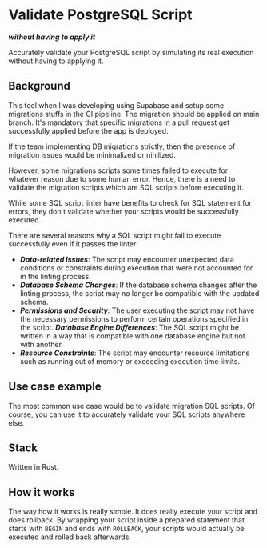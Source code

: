 # Validate PostgreSQL Script
__***without having to apply it***__

Accurately validate your PostgreSQL script by simulating its real execution without having to applying it.

## Background
This tool when I was developing using Supabase and setup some migrations stuffs in the CI pipeline. The migration should be applied on main branch. It's mandatory that specific migrations in a pull request get successfully applied before the app is deployed.

If the team implementing DB migrations strictly, then the presence of migration issues would be minimalized or nihilized.

However, some migrations scripts some times failed to execute for whatever reason due to some human error.  Hence, there is a need to validate the migration scripts which are SQL scripts before executing it.

While some SQL script linter have benefits to check for SQL statement for errors, they don't validate whether your scripts would be successfully executed.

There are several reasons why a SQL script might fail to execute successfully even if it passes the linter:

- ***Data-related Issues***: The script may encounter unexpected data conditions or constraints during execution that were not accounted for in the linting process.
- ***Database Schema Changes***: If the database schema changes after the linting process, the script may no longer be compatible with the updated schema.
- ***Permissions and Security***: The user executing the script may not have the necessary permissions to perform certain operations specified in the script.
***Database Engine Differences***: The SQL script might be written in a way that is compatible with one database engine but not with another.
- ***Resource Constraints***: The script may encounter resource limitations such as running out of memory or exceeding execution time limits.


## Use case example
The most common use case would be to validate migration SQL scripts. Of course, you can use it to accurately validate your SQL scripts anywhere else.

## Stack
Written in Rust. 

## How it works
The way how it works is really simple. It does really execute your script and does rollback. By wrapping your script inside a prepared statement that starts with `BEGIN` and ends with `ROLLBACK`, your scripts would actually be executed and rolled back afterwards.

